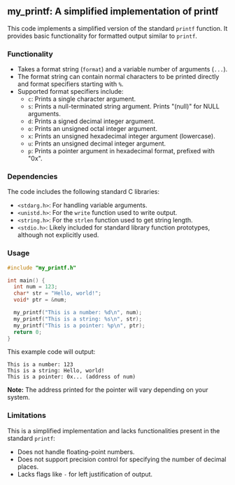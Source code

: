 ## my_printf: A simplified implementation of printf

This code implements a simplified version of the standard `printf` function. It provides basic functionality for formatted output similar to `printf`.

### Functionality

* Takes a format string (`format`) and a variable number of arguments (`...`).
* The format string can contain normal characters to be printed directly and format specifiers starting with `%`.
* Supported format specifiers include:
    * `c`: Prints a single character argument.
    * `s`: Prints a null-terminated string argument. Prints "(null)" for NULL arguments.
    * `d`: Prints a signed decimal integer argument.
    * `o`: Prints an unsigned octal integer argument.
    * `x`: Prints an unsigned hexadecimal integer argument (lowercase).
    * `u`: Prints an unsigned decimal integer argument.
    * `p`: Prints a pointer argument in hexadecimal format, prefixed with "0x".

### Dependencies

The code includes the following standard C libraries:

* `<stdarg.h>`: For handling variable arguments.
* `<unistd.h>`: For the `write` function used to write output.
* `<string.h>`: For the `strlen` function used to get string length.
* `<stdio.h>`:  Likely included for standard library function prototypes, although not explicitly used.

### Usage

```c
#include "my_printf.h"

int main() {
  int num = 123;
  char* str = "Hello, world!";
  void* ptr = &num;

  my_printf("This is a number: %d\n", num);
  my_printf("This is a string: %s\n", str);
  my_printf("This is a pointer: %p\n", ptr);
  return 0;
}
```

This example code will output:

```
This is a number: 123
This is a string: Hello, world!
This is a pointer: 0x... (address of num)
```

**Note:** The address printed for the pointer will vary depending on your system.

### Limitations

This is a simplified implementation and lacks functionalities present in the standard `printf`:

* Does not handle floating-point numbers.
* Does not support precision control for specifying the number of decimal places.
* Lacks flags like `-` for left justification of output.


